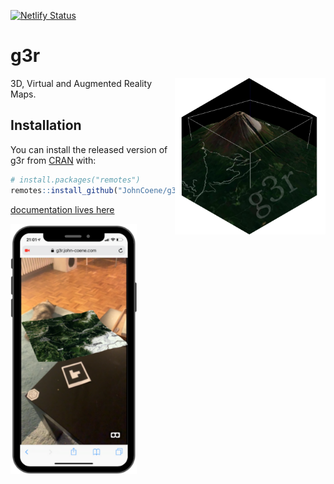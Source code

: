 <!-- badges: start -->
[![Netlify Status](https://api.netlify.com/api/v1/badges/73ec6fdc-8da9-4b43-a361-f8ac7d5c9441/deploy-status)](https://app.netlify.com/sites/g3r/deploys)
<!-- badges: end -->

# g3r

<img src="./man/figures/logo.png" align="right" height="250px">

3D, Virtual and Augmented Reality Maps.

## Installation

You can install the released version of g3r from [CRAN](https://CRAN.R-project.org) with:

``` r
# install.packages("remotes")
remotes::install_github("JohnCoene/g3r")
```

[documentation lives here](https://g3r.john-coene.com)

<img src="./man/figures/ar.png" height="400px">
